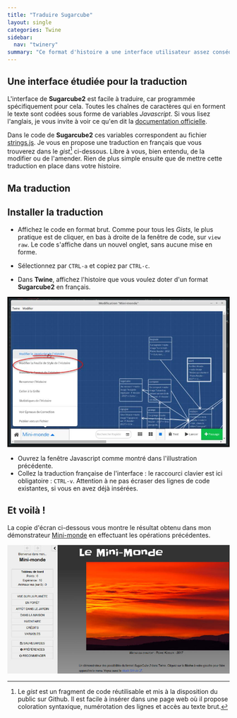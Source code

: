 ```yaml
---
title: "Traduire Sugarcube"
layout: single
categories: Twine
sidebar:
  nav: "twinery"
summary: "Ce format d'histoire a une interface utilisateur assez conséquente : affichons-la en français"
---
```

## Une interface étudiée pour la traduction
L'interface de **Sugarcube2** est facile à traduire, car programmée spécifiquement pour cela. Toutes les chaînes de caractères qui en forment le texte sont codées sous forme de variables *Javascript*. Si vous lisez l'anglais, je vous invite à voir ce qu'en dit la [documentation officielle](http://www.motoslave.net/sugarcube/2/docs/localization.html).

Dans le code de **Sugarcube2** ces variables correspondent au fichier [strings.js](https://bitbucket.org/tmedwards/sugarcube/src/v2-release/src/l10n/strings.js). Je vous en propose une traduction en français que vous trouverez dans le *gist*[^gist] ci-dessous. Libre à vous, bien entendu, de la modifier ou de l'amender.
Rien de plus simple ensuite que de mettre cette traduction en place dans votre histoire.

[^gist]:Le *gist* est un fragment de code réutilisable et mis à la disposition du public sur Github. Il est facile à insérer dans une page web où il propose coloration syntaxique, numérotation des lignes et accès au texte brut.

## Ma traduction

<script src="https://gist.github.com/marathon67/9402b7fc34bac992f3f937cdc9c6a049.js"></script>

## Installer la traduction

* Affichez le code en format brut. Comme pour tous les *Gists*, le plus pratique est de cliquer, en bas à droite de la fenêtre de code, sur `view raw`. Le code s'affiche dans un nouvel onglet, sans aucune mise en forme.

* Sélectionnez par `CTRL-a` et copiez par `CTRL-c`.

* Dans **Twine**, affichez l'histoire que vous voulez doter d'un format **Sugarcube2** en français.

![La fenêtre Javascript de Twine](/assets/images/twine-javascript_2.jpg)


* Ouvrez la fenêtre Javascript comme montré dans l'illustration précédente.
* Collez la traduction française de l'interface : le raccourci clavier est ici obligatoire : `CTRL-v`. Attention à ne pas écraser des lignes de code existantes, si vous en avez déjà insérées.

## Et voilà !

La copie d'écran ci-dessous vous montre le résultat obtenu dans mon démonstrateur [Mini-monde](https://www.bac-a-sable.eu/mini-monde/) en effectuant les opérations précédentes.

![L'interface en français](/assets/images/twine-javascript_1.jpg)
